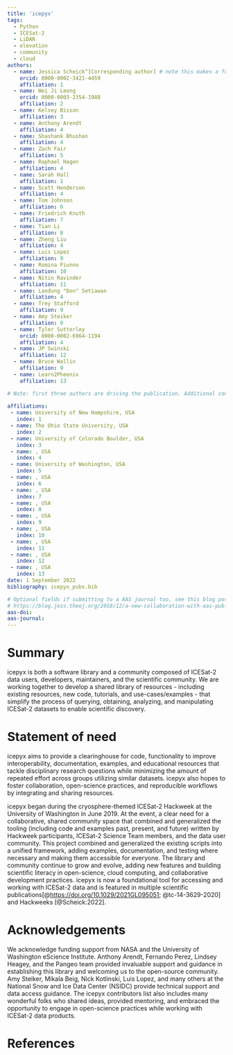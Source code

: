 ```yaml
---
title: 'icepyx'
tags:
  - Python
  - ICESat-2
  - LiDAR
  - elevation
  - community
  - cloud
authors:
  - name: Jessica Scheick^[Corresponding author] # note this makes a footnote
    orcid: 0000-0002-3421-4459
    affiliation: 1
  - name: Wei Ji Leong
    orcid: 0000-0003-2354-1988
    affiliation: 2
  - name: Kelsey Bisson
    affiliation: 3
  - name: Anthony Arendt
    affiliation: 4
  - name: Shashank Bhushan
    affiliation: 4
  - name: Zach Fair
    affiliation: 5
  - name: Raphael Hagen
    affiliation: 4
  - name: Sarah Hall
    affiliation: 1  
  - name: Scott Henderson
    affiliation: 4
  - name: Tom Johnson
    affiliation: 6
  - name: Friedrich Knuth
    affiliation: 7
  - name: Tian Li
    affiliation: 8
  - name: Zheng Liu
    affiliation: 4
  - name: Luis Lopez
    affiliation: 9
  - name: Romina Piunno
    affiliation: 10
  - name: Nitin Ravinder
    affiliation: 11
  - name: Landung "Don" Setiawan
    affiliation: 4
  - name: Trey Stafford
    affiliation: 9
  - name: Amy Steiker
    affiliation: 9
  - name: Tyler Sutterley
    orcid: 0000-0002-6964-1194
    affiliation: 4
  - name: JP Swinski
    affiliation: 12
  - name: Bruce Wallin
    affiliation: 9
  - name: Learn2Pheonix
    affiliation: 13

# Note: first three authors are driving the publication. Additional contributors/authors are listed in alphabetical order by last name. Anyone who also contributes substantially to preparing the JOSS submission will be moved into ABC order after the first three and before the non-publication contributors to icepyx. Non-responsive coauthors will be removed from the list since their permission to be included was not granted.
  
affiliations:
 - name: University of New Hampshire, USA
   index: 1
 - name: The Ohio State University, USA
   index: 2
 - name: University of Colorado Boulder, USA
   index: 3
 - name: , USA
   index: 4
 - name: University of Washington, USA
   index: 5
 - name: , USA
   index: 6
 - name: , USA
   index: 7
 - name: , USA
   index: 8
 - name: , USA
   index: 9
 - name: , USA
   index: 10
 - name: , USA
   index: 11
 - name: , USA
   index: 12
 - name: , USA
   index: 13
date: 1 September 2022
bibliography: icepyx_pubs.bib

# Optional fields if submitting to a AAS journal too, see this blog post:
# https://blog.joss.theoj.org/2018/12/a-new-collaboration-with-aas-publishing
aas-doi: 
aas-journal: 
---
```


# Summary

icepyx is both a software library and a community composed of ICESat-2 data users, developers, maintainers, and the scientific community.
We are working together to develop a shared library of resources - including existing resources, new code, tutorials, and use-cases/examples - that simplify the process of querying, obtaining, analyzing, and manipulating ICESat-2 datasets to enable scientific discovery.

# Statement of need

icepyx aims to provide a clearinghouse for code, functionality to improve interoperability, documentation, examples, and educational resources that tackle disciplinary research questions while minimizing the amount of repeated effort across groups utilizing similar datasets. icepyx also hopes to foster collaboration, open-science practices, and reproducible workflows by integrating and sharing resources.

icepyx began during the cryosphere-themed ICESat-2 Hackweek at the University of Washington in June 2019. At the event, a clear need for a collaborative, shared community space that combined and generalized the tooling (including code and examples past, present, and future) written by Hackweek participants, ICESat-2 Science Team members, and the data user community. This project combined and generalized the existing scripts into a unified framework, adding examples, documentation, and testing where necessary and making them accessible for everyone. The library and community continue to grow and evolve, adding new features and building scientific literacy in open-science, cloud computing, and collaborative development practices. icepyx is now a foundational tool for accessing and working with ICESat-2 data and is featured in multiple scientific publications[@https://doi.org/10.1029/2021GL095051; @tc-14-3629-2020] and Hackweeks [@Scheick:2022].

# Acknowledgements

We acknowledge funding support from NASA and the University of Washington eScience Institute.
Anthony Arendt, Fernando Perez, Lindsey Heagey, and the Pangeo team provided invaluable support and guidance in establishing this library and welcoming us to the open-source community.
Amy Steiker, Mikala Beig, Nick Kotlinski, Luis Lopez, and many others at the National Snow and Ice Data Center (NSIDC) provide technical support and data access guidance.
The icepyx contributors list also includes many wonderful folks who shared ideas, provided mentoring, and embraced the opportunity to engage in open-science practices while working with ICESat-2 data products.

<!-- Acknowledgments (non-author contributors)
Nicole Abib
Sebastian Alvis
Mikala Beig
Alex DiBella
Nick K
Ted Maksym
Joachim Meyer
Fernando Perez
Facu Sapienza
David Shean
Trevor Skaggs
Ben Smith
Rachel Tilling
Anna Valentine
Molly Wieringa
Bidhya -->


# References